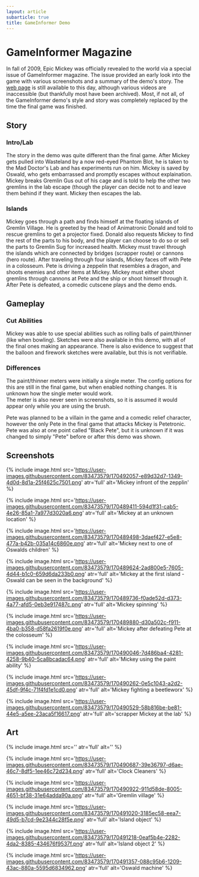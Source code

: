 ```yaml
---
layout: article
subarticle: true
title: GameInformer Demo
---
```


# GameInformer Magazine

In fall of 2009, Epic Mickey was officially revealed to the world via a special issue of GameInformer magazine. The issue provided an early look into the game with various screenshots and a summary of the demo's story. The [web page](https://www.gameinformer.com/mickey) is still available to this day, although various videos are inaccessible (but thankfully most have been archived). Most, if not all, of the GameInformer demo's style and story was completely replaced by the time the final game was finished.

## Story

### Intro/Lab

The story in the demo was quite different than the final game. After Mickey gets pulled into Wasteland by a now red-eyed Phantom Blot, he is taken to the Mad Doctor's Lab and has experiments run on him. Mickey is saved by Oswald, who gets embarrassed and promptly escapes without explaination. Mickey breaks Gremlin Gus out of his cage and  is told to help the other two gremlins in the lab escape (though the player can decide not to and  leave them behind if they want. Mickey then escapes the lab.

### Islands

Mickey goes through a path and finds himself at the floating islands of Gremlin Village. He is greeted by the head of Animatronic Donald and told to rescue gremlins to get a projector fixed. Donald also requests Mickey to find the rest of the parts to his body, and the player can choose to do so or sell the parts to Gremlin Sug for increased health. Mickey must travel through the islands which are connected by bridges (scrapper route) or cannons (hero route). After traveling through four islands, Mickey faces off with Pete in a colosseum. Pete is driving a zeppelin that resembles a dragon, and shoots enemies and other items at Mickey. Mickey must either shoot gremlins through cannons at Pete and the ship or shoot himself through it. After Pete is defeated, a comedic cutscene plays and the demo ends.

## Gameplay

### Cut Abilities

Mickey was able to use special abilities such as rolling balls of paint/thinner (like when bowling). Sketches were also available in this demo, with all of the final ones making an appearance. There is also evidence to suggest that the balloon and firework sketches were available, but this is not verifiable.

### Differences 

The paint/thinner meters were initially a single meter. The config options for this are still in the final game, but when enabled nothing changes. It is unknown how the single meter would work.  
The meter is also never seen in screenshots, so it is assumed it would appear only while you are using the brush.

Pete was planned to be a villain in the game and a comedic relief character, however the only Pete in the final game that attacks Mickey is Petetronic. Pete was also at one point called "Black Pete", but it is unknown if it was changed to simply "Pete" before or after this demo was shown.

## Screenshots

{% include image.html src='https://user-images.githubusercontent.com/83473579/170492057-e89d32d7-1349-4d0d-8d1a-25f4625c7501.png' atr='full' alt='Mickey infront of the zepplin' %}

{% include image.html src='https://user-images.githubusercontent.com/83473579/170489411-594d1f31-cab5-4e26-85a1-7a977d3020a6.png' atr='full' alt='Mickey at an unknown location' %}

{% include image.html src='https://user-images.githubusercontent.com/83473579/170489498-3daef427-e5e8-477a-b42b-035a14c6860e.png' atr='full' alt='Mickey next to one of Oswalds children' %}

{% include image.html src='https://user-images.githubusercontent.com/83473579/170489624-2ad800e5-7605-4d44-b1c0-659d6da233b0.png' atr='full' alt='Mickey at the first island - Oswald can be seen in the background' %}

{% include image.html src='https://user-images.githubusercontent.com/83473579/170489736-f0ade52d-d373-4a77-afd5-0eb3e917487c.png' atr='full' alt='Mickey spinning' %}

{% include image.html src='https://user-images.githubusercontent.com/83473579/170489880-d30a502c-f911-4ba0-b358-d58fa2619f0e.png' atr='full' alt='Mickey after defeating Pete at the colosseum' %}

{% include image.html src='https://user-images.githubusercontent.com/83473579/170490046-7d486ba4-4281-4258-9b40-5ca8bcadac64.png' atr='full' alt='Mickey using the paint ability' %}

{% include image.html src='https://user-images.githubusercontent.com/83473579/170490262-0e5c1043-a2d2-45df-9f4c-71f4fd1e1cd0.png' atr='full' alt='Mickey fighting a beetleworx' %}

{% include image.html src='https://user-images.githubusercontent.com/83473579/170490529-58b816be-be81-44e5-a5ee-23aca5f16617.png' atr='full' alt='scrapper Mickey at the lab' %}

## Art
{% include image.html src='' atr='full' alt='' %}

{% include image.html src='https://user-images.githubusercontent.com/83473579/170490687-39e36797-d6ae-46c7-8df5-1ee46c72d234.png' atr='full' alt='Clock Cleaners' %}

{% include image.html src='https://user-images.githubusercontent.com/83473579/170490922-911d58de-8005-4651-bf38-31e64adda90a.png' atr='full' alt='Gremlin village' %}

{% include image.html src='https://user-images.githubusercontent.com/83473579/170491020-3185ec58-eea7-49d5-b7cd-9e2344c28f5e.png' atr='full' alt='Island object' %}

{% include image.html src='https://user-images.githubusercontent.com/83473579/170491218-0eaf5b4e-2282-4da2-8385-434676f9537f.png' atr='full' alt='Island object 2' %}

{% include image.html src='https://user-images.githubusercontent.com/83473579/170491357-088c95b6-1209-43ac-880a-5595d6834962.png' atr='full' alt='Oswald machine' %}
